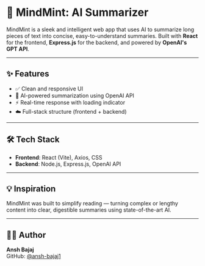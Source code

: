 # 🧠 MindMint: AI Summarizer

MindMint is a sleek and intelligent web app that uses AI to summarize long pieces of text into concise, easy-to-understand summaries. Built with **React** for the frontend, **Express.js** for the backend, and powered by **OpenAI's GPT API**.

---

## ✨ Features

- ✅ Clean and responsive UI
- 🧠 AI-powered summarization using OpenAI API
- ⚡ Real-time response with loading indicator
- ☁️ Full-stack structure (frontend + backend)

---

## 🛠️ Tech Stack

- **Frontend**: React (Vite), Axios, CSS
- **Backend**: Node.js, Express.js, OpenAI API

---

## 💡 Inspiration

MindMint was built to simplify reading — turning complex or lengthy content into clear, digestible summaries using state-of-the-art AI.

---

## 🧑‍💻 Author

**Ansh Bajaj**  
GitHub: [@ansh-bajaj1](https://github.com/ansh-bajaj1)

